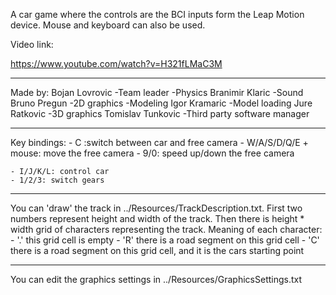 A car game where the controls are the BCI inputs form the Leap Motion device. Mouse and keyboard can also be used.

Video link:

https://www.youtube.com/watch?v=H321fLMaC3M

--------------------------------------------------------------------

Made by:
Bojan Lovrovic
    -Team leader
    -Physics
Branimir Klaric
    -Sound
Bruno Pregun
    -2D graphics
    -Modeling
Igor Kramaric
    -Model loading
Jure Ratkovic
    -3D graphics
Tomislav Tunkovic
    -Third party software manager

--------------------------------------------------------------------

Key bindings:
    - C :switch between car and free camera
    - W/A/S/D/Q/E + mouse: move the free camera
    - 9/0: speed up/down the free camera
    
    - I/J/K/L: control car
    - 1/2/3: switch gears

--------------------------------------------------------------------

You can 'draw' the track in ../Resources/TrackDescription.txt. First two numbers represent height and width of the track.
Then there is height * width grid of characters representing the track. Meaning of each character:
    - '.' this grid cell is empty
    - 'R' there is a road segment on this grid cell
    - 'C' there is a road segment on this grid cell, and it is the cars starting point

--------------------------------------------------------------------

You can edit the graphics settings in ../Resources/GraphicsSettings.txt
